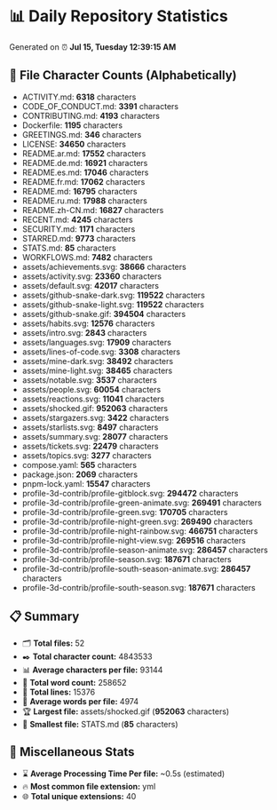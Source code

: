 # 📊 Daily Repository Statistics
Generated on ⏰ **Jul 15, Tuesday 12:39:15 AM**

## 📂 File Character Counts (Alphabetically)
- ACTIVITY.md: **6318** characters
- CODE_OF_CONDUCT.md: **3391** characters
- CONTRIBUTING.md: **4193** characters
- Dockerfile: **1195** characters
- GREETINGS.md: **346** characters
- LICENSE: **34650** characters
- README.ar.md: **17552** characters
- README.de.md: **16921** characters
- README.es.md: **17046** characters
- README.fr.md: **17062** characters
- README.md: **16795** characters
- README.ru.md: **17988** characters
- README.zh-CN.md: **16827** characters
- RECENT.md: **4245** characters
- SECURITY.md: **1171** characters
- STARRED.md: **9773** characters
- STATS.md: **85** characters
- WORKFLOWS.md: **7482** characters
- assets/achievements.svg: **38666** characters
- assets/activity.svg: **23360** characters
- assets/default.svg: **42017** characters
- assets/github-snake-dark.svg: **119522** characters
- assets/github-snake-light.svg: **119522** characters
- assets/github-snake.gif: **394504** characters
- assets/habits.svg: **12576** characters
- assets/intro.svg: **2843** characters
- assets/languages.svg: **17909** characters
- assets/lines-of-code.svg: **3308** characters
- assets/mine-dark.svg: **38492** characters
- assets/mine-light.svg: **38465** characters
- assets/notable.svg: **3537** characters
- assets/people.svg: **60054** characters
- assets/reactions.svg: **11041** characters
- assets/shocked.gif: **952063** characters
- assets/stargazers.svg: **3422** characters
- assets/starlists.svg: **8497** characters
- assets/summary.svg: **28077** characters
- assets/tickets.svg: **22479** characters
- assets/topics.svg: **3277** characters
- compose.yaml: **565** characters
- package.json: **2069** characters
- pnpm-lock.yaml: **15547** characters
- profile-3d-contrib/profile-gitblock.svg: **294472** characters
- profile-3d-contrib/profile-green-animate.svg: **269491** characters
- profile-3d-contrib/profile-green.svg: **170705** characters
- profile-3d-contrib/profile-night-green.svg: **269490** characters
- profile-3d-contrib/profile-night-rainbow.svg: **466751** characters
- profile-3d-contrib/profile-night-view.svg: **269516** characters
- profile-3d-contrib/profile-season-animate.svg: **286457** characters
- profile-3d-contrib/profile-season.svg: **187671** characters
- profile-3d-contrib/profile-south-season-animate.svg: **286457** characters
- profile-3d-contrib/profile-south-season.svg: **187671** characters

## 📋 Summary
- 🗂️ **Total files:** 52
- ✒️ **Total character count:** 4843533
- 📊 **Average characters per file:** 93144
- 📝 **Total word count:** 258652
- 🧾 **Total lines:** 15376
- 📐 **Average words per file:** 4974
- 🏆 **Largest file:** assets/shocked.gif (**952063** characters)
- 🥉 **Smallest file:** STATS.md (**85** characters)

## 🌟 Miscellaneous Stats
- ⌛ **Average Processing Time Per file:** ~0.5s (estimated)
- 🔥 **Most common file extension:** yml
- 🌐 **Total unique extensions:** 40
